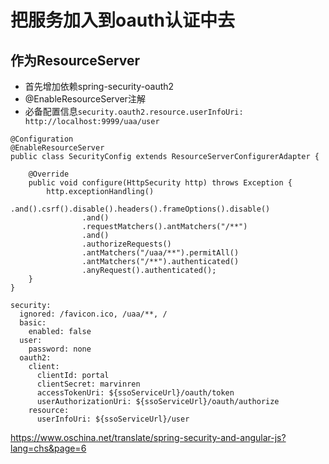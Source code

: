 


# 把服务加入到oauth认证中去

## 作为ResourceServer

* 首先增加依赖spring-security-oauth2
* @EnableResourceServer注解
* 必备配置信息`security.oauth2.resource.userInfoUri: http://localhost:9999/uaa/user`
```
@Configuration
@EnableResourceServer
public class SecurityConfig extends ResourceServerConfigurerAdapter {

    @Override
    public void configure(HttpSecurity http) throws Exception {
        http.exceptionHandling()
                .and().csrf().disable().headers().frameOptions().disable()
                .and()
                .requestMatchers().antMatchers("/**")
                .and()
                .authorizeRequests()
                .antMatchers("/uaa/**").permitAll()
                .antMatchers("/**").authenticated()
                .anyRequest().authenticated();
    }
}
```

```$xslt
security:
  ignored: /favicon.ico, /uaa/**, /
  basic:
    enabled: false
  user:
    password: none
  oauth2:
    client:
      clientId: portal
      clientSecret: marvinren
      accessTokenUri: ${ssoServiceUrl}/oauth/token
      userAuthorizationUri: ${ssoServiceUrl}/oauth/authorize
    resource:
      userInfoUri: ${ssoServiceUrl}/user
```
https://www.oschina.net/translate/spring-security-and-angular-js?lang=chs&page=6